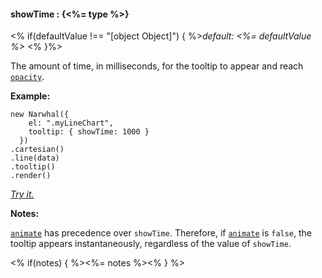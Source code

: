 #### **showTime** : {<%= type %>}

<% if(defaultValue !== "[object Object]") { %>*default: <%= defaultValue %>* <% }%>

The amount of time, in milliseconds, for the tooltip to appear and reach [`opacity`](#config_config.tooltip.opacity).

**Example:**

	new Narwhal({
	    el: ".myLineChart",
	    tooltip: { showTime: 1000 }
	  })
	.cartesian()
	.line(data)
	.tooltip()
	.render() 

*[Try it.](http://jsfiddle.net/forio/Xb8Y6/)*

**Notes:**

[`animate`](#config_config.tooltip.animate) has precedence over `showTime`. Therefore, if [`animate`](#config_config.tooltip.animate) is `false`, the tooltip appears instantaneously, regardless of the value of `showTime`.

<% if(notes) { %><%= notes %><% } %>

